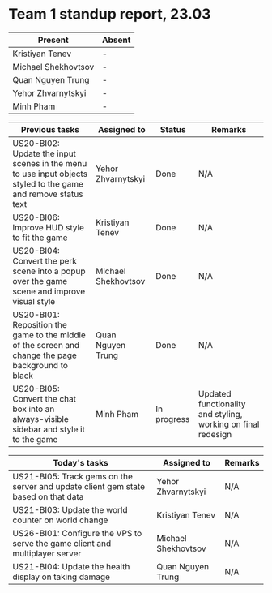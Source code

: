 # Team 1 standup report, 23.03

| Present | Absent |
| - | - |
| Kristiyan Tenev | - |
| Michael Shekhovtsov | - |
| Quan Nguyen Trung | - |
| Yehor Zhvarnytskyi | - |
| Minh Pham | - |

| Previous tasks | Assigned to | Status | Remarks |
| - | - | - | - |
| US20-BI02: Update the input scenes in the menu to use input objects styled to the game and remove status text | Yehor Zhvarnytskyi | Done | N/A |
| US20-BI06: Improve HUD style to fit the game | Kristiyan Tenev | Done | N/A |
| US20-BI04: Convert the perk scene into a popup over the game scene and improve visual style | Michael Shekhovtsov | Done | N/A |
| US20-BI01: Reposition the game to the middle of the screen and change the page background to black | Quan Nguyen Trung | Done | N/A |
| US20-BI05: Convert the chat box into an always-visible sidebar and style it to the game | Minh Pham | In progress | Updated functionality and styling, working on final redesign |

| Today's tasks | Assigned to | Remarks |
| - | - | - |
| US21-BI05: Track gems on the server and update client gem state based on that data | Yehor Zhvarnytskyi | N/A |
| US21-BI03: Update the world counter on world change | Kristiyan Tenev | N/A |
| US26-BI01: Configure the VPS to serve the game client and multiplayer server | Michael Shekhovtsov | N/A |
| US21-BI04: Update the health display on taking damage | Quan Nguyen Trung | N/A |
